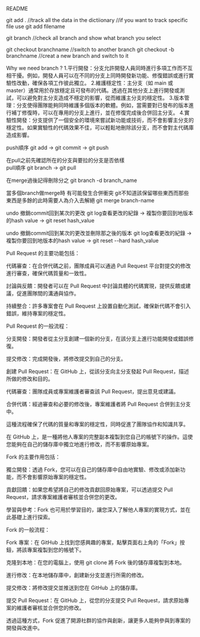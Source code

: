 README

git add .  //track all the data in the dictiionary 
           //if you want to track specific file use 
git add filename

git branch  //check all branch and show what branch you select

git checkout branchname  //switch to another branch
git checkout -b branchname  //creat a new branch and switch to it

Why we need branch ?
    1.平行開發：分支允許開發人員同時進行多項工作而不互相干擾。例如，開發人員可以在不同的分支上同時開發新功能、修復錯誤或進行實驗性改動，確保各項工作彼此獨立。 
    2.維護穩定性：主分支（如 main 或 master）通常用於存放穩定且可發布的代碼。透過在其他分支上進行開發或測試，可以避免對主分支造成不穩定的影響，從而維護主分支的穩定性。 
    3.版本管理：分支使得團隊能夠同時維護多個版本的軟體。例如，當需要對已發布的版本進行補丁修復時，可以在專用的分支上進行，並在修復完成後合併回主分支。 
    4.實驗性開發：分支提供了一個安全的環境來嘗試新功能或技術，而不會影響主分支的穩定性。如果實驗性的代碼效果不佳，可以輕鬆地刪除該分支，而不會對主代碼庫造成影響。

push順序  git add  ->  git commit  -> git push

在pull之前先確認所在的分支與要拉的分支是否依樣  
pull順序  git branch -> git pull

在merge過後記得刪除分之
git branch -d branch_name

當多個branch做merge時 有可能發生合併衝突 git不知道該保留哪些東西而那些東西是多餘的此時需要人為介入去解絕
git merge branch-name

undo 撤銷commit回到某次的更改
git log查看更改的紀錄  ->  複製你要回到地版本的hash value  -> git reset hash_value

undo 撤銷commit回到某次的更改並刪除那之後的版本
git log查看更改的紀錄  ->  複製你要回到地版本的hash value  -> git reset --hard hash_value


Pull Request 的主要功能包括：

代碼審查：在合併代碼之前，團隊成員可以通過 Pull Request 平台對提交的修改進行審查，確保代碼質量和一致性。

討論與反饋：開發者可以在 Pull Request 中討論具體的代碼實現，提供反饋或建議，促進團隊間的溝通與協作。

持續整合：許多專案會在 Pull Request 上設置自動化測試，確保新代碼不會引入錯誤，維持專案的穩定性。

Pull Request 的一般流程：

分支開發：開發者從主分支創建一個新的分支，在該分支上進行功能開發或錯誤修復。

提交修改：完成開發後，將修改提交到自己的分支。

創建 Pull Request：在 GitHub 上，從該分支向主分支發起 Pull Request，描述所做的修改和目的。

代碼審查：團隊成員或專案維護者審查該 Pull Request，提出意見或建議。

合併代碼：經過審查和必要的修改後，專案維護者將 Pull Request 合併到主分支中。

這種流程確保了代碼的質量和專案的穩定性，同時促進了團隊協作和知識共享。


在 GitHub 上，是一種將他人專案的完整副本複製到您自己的帳號下的操作。這使您能夠在自己的儲存庫中獨立地進行修改，而不影響原始專案。

Fork 的主要作用包括：

獨立開發：透過 Fork，您可以在自己的儲存庫中自由地實驗、修改或添加新功能，而不會影響原始專案的穩定性。

貢獻回饋：如果您希望將自己的修改貢獻回原始專案，可以透過提交 Pull Request，請求專案維護者審核並合併您的更改。

學習與參考：Fork 也可用於學習目的，讓您深入了解他人專案的實現方式，並在此基礎上進行探索。

Fork 的一般流程：

Fork 專案：在 GitHub 上找到您感興趣的專案，點擊頁面右上角的「Fork」按鈕，將該專案複製到您的帳號下。

克隆到本地：在您的電腦上，使用 git clone 將 Fork 後的儲存庫複製到本地。

進行修改：在本地儲存庫中，創建新分支並進行所需的修改。

提交修改：將修改提交並推送到您在 GitHub 上的儲存庫。

提交 Pull Request：在 GitHub 上，從您的分支提交 Pull Request，請求原始專案的維護者審核並合併您的修改。

透過這種方式，Fork 促進了開源社群的協作與創新，讓更多人能夠參與到專案的開發與改進中。

